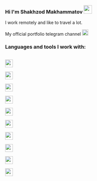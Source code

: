 ### Hi I'm Shakhzod Makhammatov <img src="https://media.giphy.com/media/hvRJCLFzcasrR4ia7z/giphy.gif" width="27"/>
I work remotely and like to travel a lot.

My official portfolio telegram channel <a href="https:t.me/ShakhzodOff_Portfolio"> <img src="https://upload.wikimedia.org/wikipedia/commons/f/fe/Tc.png" width="20" /> </a>

### Languages and tools I work with: 

<code> <img src="https://camo.githubusercontent.com/3dedec6bf4c80305b18c05b3e98f9d2d48c434808e4e40b10e4611d04fdcada4/68747470733a2f2f7777772e66726565706e676c6f676f732e636f6d2f75706c6f6164732f68746d6c352d6c6f676f2d706e672f68746d6c352d6c6f676f2d68746d6c2d6c6f676f2d31302e706e67" height="25" /> </code>
<code> <img src="https://camo.githubusercontent.com/2007792fbb594cfe32af717cc0a87aeb2702217a99613a3a6bf0661d20445804/68747470733a2f2f626174666c61742e6f72672f7468656d65732f64656661756c742f696d672f6373732d6c6f676f2e706e67" height="25" /> </code>
<code> <img src="https://camo.githubusercontent.com/2b71495c953a3c6df2ef520fabe0d9066afd5a565b3ac694aab7008e35ec56ef/68747470733a2f2f736173732d6c616e672e636f6d2f6173736574732f696d672f7374796c6567756964652f77686974652d65343462656430642e706e67" height="25" /> </code>
<code> <img src="https://camo.githubusercontent.com/1a33aca11a0fc203add4b6a800e5c4d3c7a65f365951a1df4fd17a819a304961/68747470733a2f2f69636f6e2d6c6962726172792e636f6d2f696d616765732f622d69636f6e2f622d69636f6e2d302e6a7067" height="25" /> </code>
<code> <img src="https://camo.githubusercontent.com/3e56f251862ac6fe76e946751b983eca573cdefd9dfd9f96be38e0f645f5e46d/68747470733a2f2f6272616e64736c6f676f732e636f6d2f77702d636f6e74656e742f75706c6f6164732f696d616765732f6c617267652f6a6176617363726970742d6c6f676f2d626c61636b2d616e642d77686974652e706e67" height="25" /> </code>
<code> <img src="https://camo.githubusercontent.com/bc4cc45093605b94719d75431e7ad5db1f8aedec2fbc491bbe088901b3b7e2ab/68747470733a2f2f63646e2e66726565626965737570706c792e636f6d2f6c6f676f732f6c617267652f32782f72656163742d312d6c6f676f2d626c61636b2d616e642d77686974652e706e67" height="25" /> </code>
<code> <img src="https://camo.githubusercontent.com/14bd1b720aa3bafa61c0d58467c19467bdb7f1b56892f21d303a9cfa30f0b9d5/68747470733a2f2f63646e2e66726565626965737570706c792e636f6d2f6c6f676f732f6c617267652f32782f72656475782d6c6f676f2d626c61636b2d616e642d77686974652e706e67" height="25" /> </code>
<code> <img src="https://camo.githubusercontent.com/d97a9f88d87d79c0020862ff70915064fe11113d0e79ee24d917ba2b6ea0276f/68747470733a2f2f63646e2e66726565626965737570706c792e636f6d2f6c6f676f732f6c617267652f32782f6d6174657269616c2d75692d6c6f676f2d626c61636b2d616e642d77686974652e706e67" height="25" /> </code>
<code> <img src="https://camo.githubusercontent.com/fb79ddc4f0b2f54501ae33fd4404dc4738cce19deb229745ad37fde926b3f9e3/68747470733a2f2f75692d6c69622e636f6d2f626c6f672f77702d636f6e74656e742f75706c6f6164732f323032312f31322f6e6578746a732d626f696c6572706c6174652d6c6f676f2e706e67" height="25" /> </code>
<code> <img src="https://camo.githubusercontent.com/9b63aa91531c1bd3b4c437036b66b497403a64b6989958c65654afbfde1e3535/68747470733a2f2f63646e2e66726565626965737570706c792e636f6d2f6c6f676f732f6c617267652f32782f6772617068716c2d6c6f676f2d626c61636b2d616e642d77686974652e706e67" height="25" /> </code>

